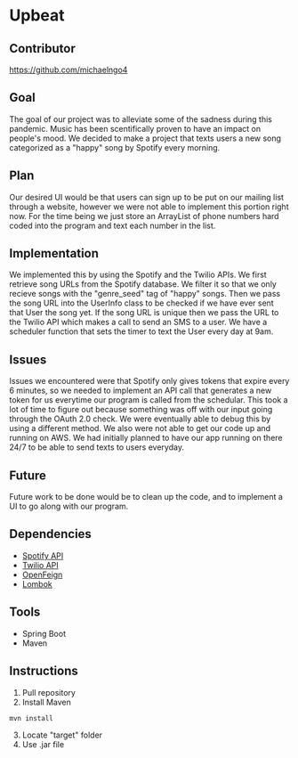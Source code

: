 # Upbeat

## Contributor
https://github.com/michaelngo4

## Goal
The goal of our project was to alleviate some of the sadness during this pandemic. Music has been scentifically proven to have an impact on people's mood. We decided to make a project that texts users a new song categorized as a "happy" song by Spotify every morning.

## Plan
Our desired UI would be that users can sign up to be put on our mailing list through a website, however we were not able to implement this portion right now. For the time being we just store an ArrayList of phone numbers hard coded into the program and text each number in the list.

## Implementation
We implemented this by using the Spotify and the Twilio APIs. We first retrieve song URLs from the Spotify database. We filter it so that we only recieve songs with the "genre_seed" tag of "happy" songs. Then we pass the song URL into the UserInfo class to be checked if we have ever sent that User the song yet. If the song URL is unique then we pass the URL to the Twilio API which makes a call to send an SMS to a user. We have a scheduler function that sets the timer to text the User every day at 9am.

## Issues
Issues we encountered were that Spotify only gives tokens that expire every 6 minutes, so we needed to implement an API call that generates a new token for us everytime our program is called from the schedular. This took a lot of time to figure out because something was off with our input going through the OAuth 2.0 check. We were eventually able to debug this by using a different method. We also were not able to get our code up and running on AWS. We had initially planned to have our app running on there 24/7 to be able to send texts to users everyday.

## Future
Future work to be done would be to clean up the code, and to implement a UI to go along with our program.

## Dependencies
 - [Spotify API](https://developer.spotify.com/documentation/web-api/reference/)
 - [Twilio API](https://www.twilio.com/docs/usage/api#whats-a-rest-api-anyway)
 - [OpenFeign](https://www.baeldung.com/spring-cloud-openfeign)
 - [Lombok](https://projectlombok.org/)

## Tools
 - Spring Boot
 - Maven

## Instructions
1. Pull repository
2. Install Maven
```bash
mvn install
```
3. Locate "target" folder
4. Use .jar file
